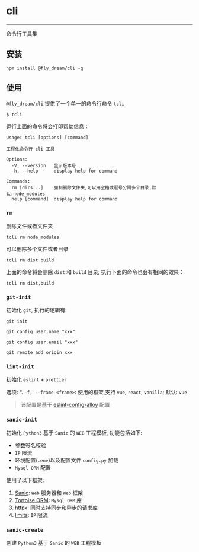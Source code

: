 # cli

---

命令行工具集

## 安装

```shell
npm install @fly_dream/cli -g
```

## 使用

`@fly_dream/cli` 提供了一个单一的命令行命令 `tcli`

```shell
$ tcli
```

运行上面的命令将会打印帮助信息：

```text
Usage: tcli [options] [command]

工程化命令行 cli 工具

Options:
  -V, --version   显示版本号
  -h, --help      display help for command

Commands:
  rm [dirs...]    强制删除文件夹,可以用空格或逗号分隔多个目录,默认:node_modules
  help [command]  display help for command
```

### `rm`

删除文件或者文件夹

```shell
tcli rm node_modules
```

可以删除多个文件或者目录

```shell
tcli rm dist build
```

上面的命令将会删除 `dist` 和 `build` 目录; 执行下面的命令也会有相同的效果：

```shell
tcli rm dist,build
```

### `git-init`

初始化 `git`, 执行的逻辑有:

```shell
git init

git config user.name "xxx"

git config user.email "xxx"

git remote add origin xxx
```

### `lint-init`

初始化 `eslint` + `prettier`

选项:
*. `-f, --frame <frame>`: 使用的框架,支持 `vue`, `react`, `vanilla`; 默认: `vue`

> 该配置是基于 [eslint-config-alloy](https://github.com/AlloyTeam/eslint-config-alloy/blob/master/README.zh-CN.md) 配置

### `sanic-init`

初始化 `Python3` 基于 `Sanic` 的 `WEB` 工程模板, 功能包括如下:

* 参数签名校验
* `IP` 限流
* 环境配置(`.env`)以及配置文件 `config.py` 加载
* `Mysql ORM` 配置

使用了以下框架:
1. [Sanic](https://sanic.dev/zh/): `Web` 服务器和 `Web` 框架
2. [Tortoise ORM](https://tortoise.github.io/index.html): `Mysql ORM` 库
3. [httpx](https://www.python-httpx.org/): 同时支持同步和异步的请求库
4. [limits](https://github.com/alisaifee/limits): `IP` 限流

### `sanic-create`

创建 `Python3` 基于 `Sanic` 的 `WEB` 工程模板
